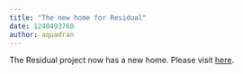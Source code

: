```yaml
---
title: "The new home for Residual"
date: 1240493760
author: aquadran
---
```


The Residual project now has a new home. Please visit [here](http://residual.sourceforge.net/).
